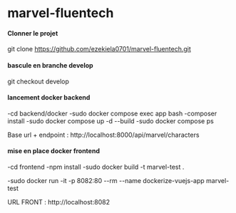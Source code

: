 # marvel-fluentech

#### Clonner le projet #####
git clone https://github.com/ezekiela0701/marvel-fluentech.git

#### bascule en branche develop ####
git checkout develop

#### lancement docker backend ####
-cd backend/docker
-sudo docker compose exec app bash
-composer install
-sudo docker compose up -d --build
-sudo docker compose ps

Base url + endpoint : http://localhost:8000/api/marvel/characters

#### mise en place docker frontend ####
-cd frontend
-npm install
-sudo docker build -t marvel-test .

-sudo docker run -it -p 8082:80 --rm --name dockerize-vuejs-app marvel-test

URL FRONT : http://localhost:8082